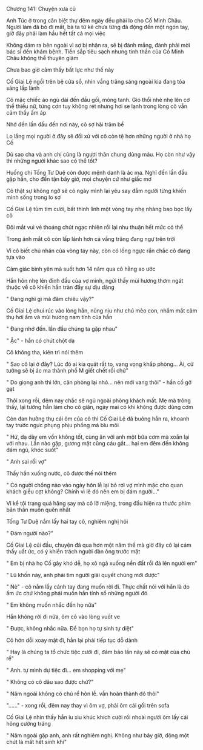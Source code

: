 




Chương 141: Chuyện xưa cũ

Anh Túc ở trong căn biệt thự đêm ngày đều phải lo cho Cố Minh Châu. Người làm đã bỏ đi mất, bà ta từ kẻ chưa từng đả động đến một ngón tay, giờ đây phải làm hầu hết tất cả mọi việc

Không dám ra bên ngoài vì sợ bị nhận ra, sẽ bị đánh mắng, đành phải mời bác sĩ đến khám bệnh. Tiền sắp tiêu sạch nhưng tinh thần của Cố Minh Châu không thể thuyên giảm

Chưa bao giờ cảm thấy bất lực như thế này

Cố Giai Lệ ngồi trên bệ cửa sổ, nhìn vầng trăng sáng ngoài kia đang tỏa sáng lấp lánh

Cô mặc chiếc áo ngủ dài đến đầu gối, mỏng tanh. Gió thổi nhè nhẹ lên cơ thể thiếu nữ, từng cơn tuy không rét nhưng hơi se lạnh trong lòng cô vẫn cảm thấy ấm áp

Nhớ đến lần đầu đến nơi này, cô sợ hãi trăm bề

Lo lắng mọi người ở đây sẽ đối xử với cô còn tệ hơn những người ở nhà họ Cố

Dù sao cha và anh chị cũng là ngươi thân chung dùng máu. Họ còn như vậy thì những người khác sao có thể tốt?

Huống chi Tống Tư Duệ còn được mệnh danh là ác ma. Nghĩ đến lần đầu gặp hắn, cho đến tận bây giờ, mọi chuyện cứ như giấc mơ

Cô thật sự không ngờ sẽ có ngày mình lại yêu say đắm người từng khiến mình sống trong lo sợ

Cố Giai Lệ tủm tỉm cười, bất thình lình một vòng tay nhẹ nhàng bao bọc lấy cô

Đôi mắt vui vẻ thoáng chút ngạc nhiên rồi lại nhu thuận hết mức có thể

Trong ánh mắt cô còn lấp lánh hơn cả vầng trăng đang ngự trên trời

Vì cô biết chủ nhân của vòng tay này, còn có lồng ngực rắn chắc cô đang tựa vào

Cảm giác bình yên mà suốt hơn 14 năm qua cô hằng ao ước

Hắn hôn nhẹ lên đỉnh đầu của vợ mình, ngửi thấy mùi hương thơm ngát thuộc về cô khiến hắn tràn đầy sự dịu dàng

" Đang nghĩ gì mà đăm chiêu vậy?"

Cố Giai Lệ chui rúc vào lòng hắn, nũng nịu như chú mèo con, nhắm mắt cảm thụ hơi ấm và mùi hương nam tính của hắn

" Đang nhớ đến. lần đầu chúng ta gặp nhau"

" Ặc" - hắn có chút chột dạ

Cô không tha, kiên trì nói thêm

" Sao cô lại ở đây? Lúc đó ai kia quát rất to, vang vọng khắp phòng... Ài, cứ tưởng sẽ bị ác ma thành phố M giết chết rồi chứ"

" Do giọng anh thì lớn, căn phòng lại nhỏ... nên mới vang thôi" - hắn cố gỡ gạt

Thôi xong rồi, đêm nay chắc sẽ ngủ ngoài phòng khách mất. Mẹ mà trông thấy, lại tưởng hắn làm cho cô giận, ngày mai có khi không được dùng cơm

Còn đan hưởng thụ cái ôm của cô thì Cố Giai Lệ đã buông hắn ra, khoanh tay trước ngực phụng phịu phồng má bĩu môi

" Hứ, dạ dày em vốn không tốt, cùng ăn với anh một bữa cơm mà xoắn lại với nhau. Lần nào gặp, gương mặt cũng cáu gắt... hại em đêm đến không dám ngủ, khóc suốt"

" Anh sai rồi vợ"

Thấy hắn xuống nước, cô được thế nói thêm

" Có người chồng nào vào ngày hôn lễ lại bỏ rơi vợ mình mặc cho quan khách giễu cợt không? Chính vì lẽ đó nên em bị đám người..."

Vì kể tội trạng quá hăng say mà cô lỡ miệng, trong đầu hiện ra thước phim bản thân muốn quên nhất

Tống Tư Duệ nắm lấy hai tay cô, nghiêm nghị hỏi

" Đám người nào?"

Cố Giai Lệ cúi đầu, chuyện đã qua hơn một năm thế mà giờ đây cô lại cảm thấy uất ức, có ý khiển trách người đàn ông trước mặt

" Em bị nhà họ Cố gây khó dễ, họ xô ngã xuống nền đất rồi đá lên người em"

" Lũ khốn này, anh phải tìm người giải quyết chúng mới được"

" Nè" - cô nắm lấy cánh tay đang muốn rời đi. Thực chất nói với hắn là do ấm ức chứ không phải muốn hắn tính sổ những người đó

" Em không muốn nhắc đến họ nữa"

Hắn không rời đi nữa, ôm cô vào lòng vuốt ve

" Được, không nhắc nữa. Để bọn họ tự sinh tự diệt"

Cô hờn dỗi xoay mặt đi, hắn lại phải tiếp tục dỗ dành

" Hay là chúng ta tổ chức tiệc cưới đi, đảm bảo lần này sẽ có mặt của chú rể"

" Anh. tự mình dự tiệc đi... em shopping với mẹ"

" Không có cô dâu sao được chứ?"

" Năm ngoái không có chú rể hôn lễ. vẫn hoàn thành đó thôi"

"......" - xong rồi, đêm nay thay vì ôm vợ, phải ôm cái gối trên sofa

Cố Giai Lệ nhìn thấy hắn ỉu xìu khúc khích cười rồi nhoài người ôm lấy cái hông cường tráng

" Năm ngoái gặp anh, anh rất nghiêm nghị. Không như bây giờ, động một chút là mất hết sinh khí"




